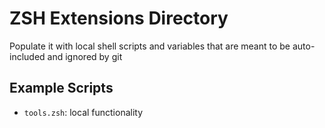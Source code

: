 # ZSH Extensions Directory

Populate it with local shell scripts and variables that are meant to be auto-included and ignored by git

## Example Scripts

- `tools.zsh`: local functionality
